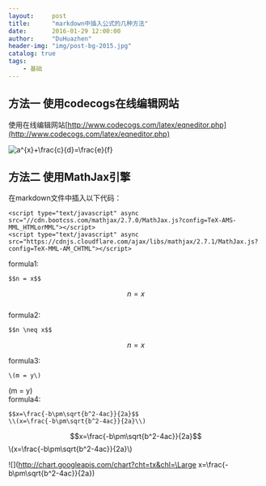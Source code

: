 ```yaml
---
layout:     post
title:      "markdown中插入公式的几种方法"
date:       2016-01-29 12:00:00
author:     "DuHuazhen"
header-img: "img/post-bg-2015.jpg"
catalog: true
tags:
    - 基础
---
```

## 方法一 使用codecogs在线编辑网站
使用在线编辑网站[http://www.codecogs.com/latex/eqneditor.php](http://www.codecogs.com/latex/eqneditor.php)

<img src="http://latex.codecogs.com/gif.latex?a^{x}&plus;\frac{c}{d}=\frac{e}{f}" title="a^{x}+\frac{c}{d}=\frac{e}{f}" />

## 方法二 使用MathJax引擎

<script type="text/javascript" async src="//cdn.bootcss.com/mathjax/2.7.0/MathJax.js?config=TeX-AMS-MML_HTMLorMML"></script>
<script type="text/javascript" async src="https://cdnjs.cloudflare.com/ajax/libs/mathjax/2.7.1/MathJax.js?config=TeX-MML-AM_CHTML"></script>

在markdown文件中插入以下代码：
 ``` 
<script type="text/javascript" async src="//cdn.bootcss.com/mathjax/2.7.0/MathJax.js?config=TeX-AMS-MML_HTMLorMML"></script>
<script type="text/javascript" async src="https://cdnjs.cloudflare.com/ajax/libs/mathjax/2.7.1/MathJax.js?config=TeX-MML-AM_CHTML"></script>
 ``` 
 
formula1:  
 ``` 
$$n = x$$  
 ``` 
 $$n = x$$  
formula2:   
``` 
$$n \neq x$$
``` 
$$n = x$$  

formula3:  
 ``` 
 \(m = y\) 
 ``` 
\(m = y\)  
formula4:  
 ```
 $$x=\frac{-b\pm\sqrt{b^2-4ac}}{2a}$$
\\(x=\frac{-b\pm\sqrt{b^2-4ac}}{2a}\\)
 ``` 
$$x=\frac{-b\pm\sqrt{b^2-4ac}}{2a}$$
\\(x=\frac{-b\pm\sqrt{b^2-4ac}}{2a}\\)


![](http://chart.googleapis.com/chart?cht=tx&chl=\Large x=\frac{-b\pm\sqrt{b^2-4ac}}{2a})
